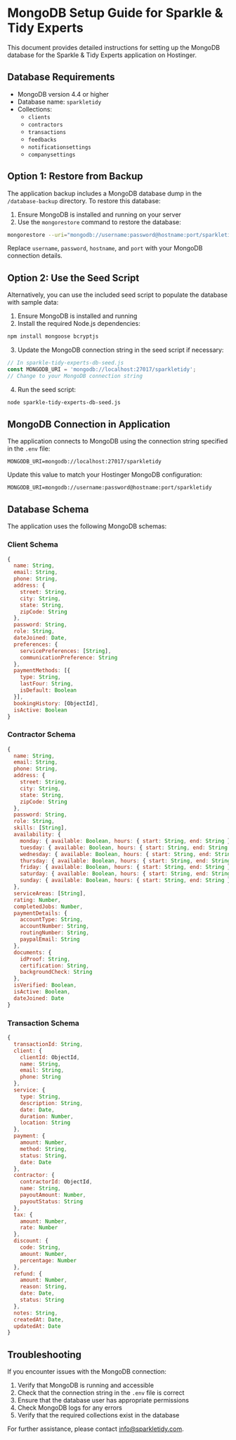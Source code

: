 # MongoDB Setup Guide for Sparkle & Tidy Experts

This document provides detailed instructions for setting up the MongoDB database for the Sparkle & Tidy Experts application on Hostinger.

## Database Requirements

- MongoDB version 4.4 or higher
- Database name: `sparkletidy`
- Collections:
  - `clients`
  - `contractors`
  - `transactions`
  - `feedbacks`
  - `notificationsettings`
  - `companysettings`

## Option 1: Restore from Backup

The application backup includes a MongoDB database dump in the `/database-backup` directory. To restore this database:

1. Ensure MongoDB is installed and running on your server
2. Use the `mongorestore` command to restore the database:

```bash
mongorestore --uri="mongodb://username:password@hostname:port/sparkletidy" /path/to/database-backup
```

Replace `username`, `password`, `hostname`, and `port` with your MongoDB connection details.

## Option 2: Use the Seed Script

Alternatively, you can use the included seed script to populate the database with sample data:

1. Ensure MongoDB is installed and running
2. Install the required Node.js dependencies:

```bash
npm install mongoose bcryptjs
```

3. Update the MongoDB connection string in the seed script if necessary:

```javascript
// In sparkle-tidy-experts-db-seed.js
const MONGODB_URI = 'mongodb://localhost:27017/sparkletidy';
// Change to your MongoDB connection string
```

4. Run the seed script:

```bash
node sparkle-tidy-experts-db-seed.js
```

## MongoDB Connection in Application

The application connects to MongoDB using the connection string specified in the `.env` file:

```
MONGODB_URI=mongodb://localhost:27017/sparkletidy
```

Update this value to match your Hostinger MongoDB configuration:

```
MONGODB_URI=mongodb://username:password@hostname:port/sparkletidy
```

## Database Schema

The application uses the following MongoDB schemas:

### Client Schema
```javascript
{
  name: String,
  email: String,
  phone: String,
  address: {
    street: String,
    city: String,
    state: String,
    zipCode: String
  },
  password: String,
  role: String,
  dateJoined: Date,
  preferences: {
    servicePreferences: [String],
    communicationPreference: String
  },
  paymentMethods: [{
    type: String,
    lastFour: String,
    isDefault: Boolean
  }],
  bookingHistory: [ObjectId],
  isActive: Boolean
}
```

### Contractor Schema
```javascript
{
  name: String,
  email: String,
  phone: String,
  address: {
    street: String,
    city: String,
    state: String,
    zipCode: String
  },
  password: String,
  role: String,
  skills: [String],
  availability: {
    monday: { available: Boolean, hours: { start: String, end: String } },
    tuesday: { available: Boolean, hours: { start: String, end: String } },
    wednesday: { available: Boolean, hours: { start: String, end: String } },
    thursday: { available: Boolean, hours: { start: String, end: String } },
    friday: { available: Boolean, hours: { start: String, end: String } },
    saturday: { available: Boolean, hours: { start: String, end: String } },
    sunday: { available: Boolean, hours: { start: String, end: String } }
  },
  serviceAreas: [String],
  rating: Number,
  completedJobs: Number,
  paymentDetails: {
    accountType: String,
    accountNumber: String,
    routingNumber: String,
    paypalEmail: String
  },
  documents: {
    idProof: String,
    certification: String,
    backgroundCheck: String
  },
  isVerified: Boolean,
  isActive: Boolean,
  dateJoined: Date
}
```

### Transaction Schema
```javascript
{
  transactionId: String,
  client: {
    clientId: ObjectId,
    name: String,
    email: String,
    phone: String
  },
  service: {
    type: String,
    description: String,
    date: Date,
    duration: Number,
    location: String
  },
  payment: {
    amount: Number,
    method: String,
    status: String,
    date: Date
  },
  contractor: {
    contractorId: ObjectId,
    name: String,
    payoutAmount: Number,
    payoutStatus: String
  },
  tax: {
    amount: Number,
    rate: Number
  },
  discount: {
    code: String,
    amount: Number,
    percentage: Number
  },
  refund: {
    amount: Number,
    reason: String,
    date: Date,
    status: String
  },
  notes: String,
  createdAt: Date,
  updatedAt: Date
}
```

## Troubleshooting

If you encounter issues with the MongoDB connection:

1. Verify that MongoDB is running and accessible
2. Check that the connection string in the `.env` file is correct
3. Ensure that the database user has appropriate permissions
4. Check MongoDB logs for any errors
5. Verify that the required collections exist in the database

For further assistance, please contact info@sparkletidy.com. 